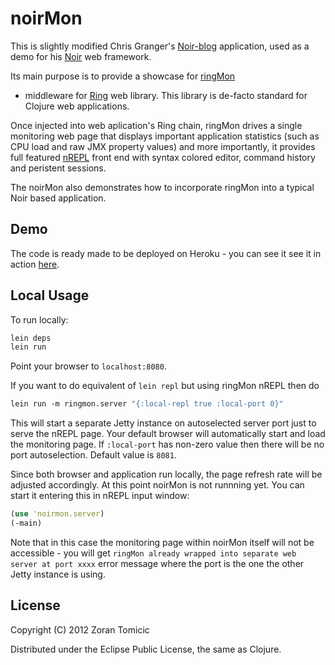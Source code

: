 # noirMon

This is slightly modified Chris Granger's
[Noir-blog](https://github.com/ibdknox/Noir-blog) application,
used as a demo for his
[Noir](https://github.com/ibdknox/noir) web framework.

Its main purpose is to provide a showcase for
[ringMon](https://github.com/zoka/ringMon)
- middleware for
[Ring](https://github.com/mmcgrana/ring) web library. This library is
de-facto standard for Clojure web applications.

Once injected into web aplication's Ring chain,
ringMon drives a single monitoring web page that displays important application
statistics (such as CPU load and raw JMX property values) and more importantly,
it provides full featured
[nREPL](https://github.com/clojure/tools.nrepl)
front end with syntax colored editor, command history and peristent sessions.

The noirMon also demonstrates how to incorporate ringMon
into a typical Noir based application.

## Demo

The code is ready made to be deployed on Heroku - you can see it see it in action
[here](http://noirmon.herokuapp.com/).

## Local Usage

To run locally:

```bash
lein deps
lein run
```
Point your browser to `localhost:8080`.

If you want to do equivalent
of `lein repl` but using ringMon nREPL then do

```clojure
lein run -m ringmon.server "{:local-repl true :local-port 0}"
```
This will start a separate Jetty instance on autoselected server
port just to serve the nREPL page. Your default browser will automatically
start and load the monitoring page. If `:local-port` has
non-zero value then there will be no port autoselection. Default
value is `8081`.

Since both browser and application run locally,
the page refresh rate will be adjusted accordingly.
At this point noirMon is not runnning yet.
You can start it entering this in nREPL input window:

```clojure
(use 'noirmon.server)
(-main)
```
Note that in this  case the monitoring page within noirMon itself will
not be accessible - you will get
`ringMon already wrapped into separate web server at port xxxx` error
message where the port is the one the other Jetty instance is using.

## License

Copyright (C) 2012 Zoran Tomicic

Distributed under the Eclipse Public License, the same as Clojure.

